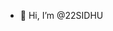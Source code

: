 - 👋 Hi, I’m @22SIDHU
<!---
22SIDHUXX/22SIDHUXX is a ✨ special ✨ repository because its `README.md` (this file) appears on your GitHub profile.
You can click the Preview link to take a look at your changes.
--->
